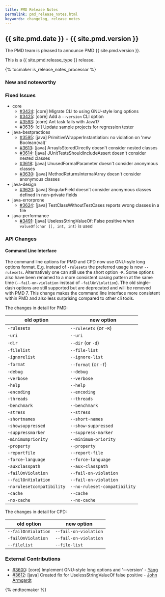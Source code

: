 ```yaml
---
title: PMD Release Notes
permalink: pmd_release_notes.html
keywords: changelog, release notes
---
```


<!-- NOTE: THESE RELEASE NOTES ARE THOSE FROM MASTER -->
<!-- They were copied to avoid merge conflicts when merging back master -->
<!-- the 7_0_0_release_notes.md is the page to be used when adding new 7.0.0 changes -->


## {{ site.pmd.date }} - {{ site.pmd.version }}

The PMD team is pleased to announce PMD {{ site.pmd.version }}.

This is a {{ site.pmd.release_type }} release.

{% tocmaker is_release_notes_processor %}

### New and noteworthy

### Fixed Issues

*   core
    *   [#3424](https://github.com/pmd/pmd/issues/3424): \[core] Migrate CLI to using GNU-style long options
    *   [#3425](https://github.com/pmd/pmd/issues/3425): \[core] Add a `--version` CLI option
    *   [#3593](https://github.com/pmd/pmd/issues/3593): \[core] Ant task fails with Java17
    *   [#3635](https://github.com/pmd/pmd/issues/3635): \[ci] Update sample projects for regression tester
*   java-bestpractices
    *   [#3595](https://github.com/pmd/pmd/issues/3595): \[java] PrimitiveWrapperInstantiation: no violation on 'new Boolean(val)'
    *   [#3613](https://github.com/pmd/pmd/issues/3613): \[java] ArrayIsStoredDirectly doesn't consider nested classes
    *   [#3614](https://github.com/pmd/pmd/issues/3614): \[java] JUnitTestsShouldIncludeAssert doesn't consider nested classes
    *   [#3618](https://github.com/pmd/pmd/issues/3618): \[java] UnusedFormalParameter doesn't consider anonymous classes
    *   [#3630](https://github.com/pmd/pmd/issues/3630): \[java] MethodReturnsInternalArray doesn't consider anonymous classes
*   java-design
    *   [#3620](https://github.com/pmd/pmd/issues/3620): \[java] SingularField doesn't consider anonymous classes defined in non-private fields
*   java-errorprone
    *   [#3624](https://github.com/pmd/pmd/issues/3624): \[java] TestClassWithoutTestCases reports wrong classes in a file
*   java-performance
    *   [#3491](https://github.com/pmd/pmd/issues/3491): \[java] UselessStringValueOf: False positive when `valueOf(char [], int, int)` is used

### API Changes

#### Command Line Interface

The command line options for PMD and CPD now use GNU-syle long options format. E.g. instead of `-rulesets` the
preferred usage is now `--rulesets`. Alternatively one can still use the short option `-R`.
Some options also have been renamed to a more consistent casing pattern at the same time
(`--fail-on-violation` instead of `-failOnViolation`).
The old single-dash options are still supported but are deprecated and will be removed with PMD 7.
This change makes the command line interface more consistent within PMD and also less surprising
compared to other cli tools.

The changes in detail for PMD:

|old option                     |new option|
|-------------------------------|----------|
| `-rulesets`                   | `--rulesets` (or `-R`) |
| `-uri`                        | `--uri` |
| `-dir`                        | `--dir` (or `-d`) |
| `-filelist`                   | `--file-list` |
| `-ignorelist`                 | `--ignore-list` |
| `-format`                     | `--format` (or `-f`) |
| `-debug`                      | `--debug` |
| `-verbose`                    | `--verbose` |
| `-help`                       | `--help` |
| `-encoding`                   | `--encoding` |
| `-threads`                    | `--threads` |
| `-benchmark`                  | `--benchmark` |
| `-stress`                     | `--stress` |
| `-shortnames`                 | `--short-names` |
| `-showsuppressed`             | `--show-suppressed` |
| `-suppressmarker`             | `--suppress-marker` |
| `-minimumpriority`            | `--minimum-priority` |
| `-property`                   | `--property` |
| `-reportfile`                 | `--report-file` |
| `-force-language`             | `--force-language` |
| `-auxclasspath`               | `--aux-classpath` |
| `-failOnViolation`            | `--fail-on-violation` |
| `--failOnViolation`           | `--fail-on-violation` |
| `-norulesetcompatibility`     | `--no-ruleset-compatibility` |
| `-cache`                      | `--cache` |
| `-no-cache`                   | `--no-cache` |

The changes in detail for CPD:

|old option             |new option|
|-----------------------|----------|
| `--failOnViolation`   | `--fail-on-violation` |
| `-failOnViolation`    | `--fail-on-violation` |
| `--filelist`          | `--file-list` |

### External Contributions

*   [#3600](https://github.com/pmd/pmd/pull/3600): \[core] Implement GNU-style long options and '--version' - [Yang](https://github.com/duanyang25)
*   [#3612](https://github.com/pmd/pmd/pull/3612): \[java] Created fix for UselessStringValueOf false positive - [John Armgardt](https://github.com/johnra2)

{% endtocmaker %}

